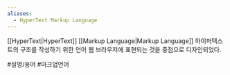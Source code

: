 ```yaml
---
aliases:
  - HyperText Markup Language
---
```

[[HyperText|HyperText]] [[Markup Language|Markup Language]]
하이퍼텍스트의 구조를 작성하기 위한 언어
웹 브라우저에 표현되는 것을 중점으로 디자인되었다.

#설명/용어 #마크업언어
